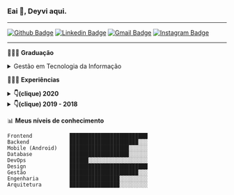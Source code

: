 

### Eai 👋, Deyvi aqui.
----
[![Github Badge](https://img.shields.io/badge/-deeborges-000?style=flat-square&logo=Github&logoColor=white&link=https://github.com/rebeccamanzi)](https://github.com/deeborges)
[![Linkedin Badge](https://img.shields.io/badge/-deyvisonborges-blue?style=flat-square&logo=Linkedin&logoColor=white&link=https://www.linkedin.com/in/deyvisonborges/)](https://www.linkedin.com/in/deyvisonborges/)
[![Gmail Badge](https://img.shields.io/badge/-gmail-c14438?style=flat-square&logo=Gmail&logoColor=white&link=mailto:web.dborges@gmail.com)](mailto:web.dborges@gmail.com)
[![Instagram Badge](https://img.shields.io/badge/-@_deyvisonborges-C13584?style=flat-square&labelColor=C13584&logo=instagram&logoColor=white&link=https://www.instagram.com/_deyvisonborges/)](https://www.instagram.com/_deyvisonborges/)

----

👨🏻‍💻 **Graduação**
<details>
  <summary>Gestão em Tecnologia da Informação</b></summary>
  <span>Faculdade ISL Wyden  <strong>2017 - 2020</strong></span>
  <p>
    Um bom profissional,além de saber utilizar as ferrametas,precisa saber gerir e gerar valor.
  </p>
</details>

👨🏻‍💻 **Experiências**
<details>
  <summary><b>👇(clique) 2020</b></summary>
  <div class="job">
    <a href=""><b>Pulse</b></a>
    <p>Equipe (size): ~ 25 pessoas</p>
    <span>Desenvolvedor Mobile Fullstack </span>
  </div>
  <div class="job">
    <a href=""><b>Pulse</b></a>
    <p>Equipe (size): ~ 5 pessoas</p>
    <span>Desenvolvedor Frontend</span>
  </div>
</details>
<details>
  <summary><b>👇(clique) 2019 - 2018</b></summary>
  <div class="job">
    <a href=""><b>Pulse</b></a>
    <p>Equipe (size): ~ ... pessoas</p>
    <span>Estagiráio em Análise de Negócios e Desenvolvimento de Sistemas</span>
  </div>
  
  <div class="job">
    <a href=""><b>Yázigi</b></a>
    <p>Equipe (size): ~ 60 pessoas</p>
    <span>Estagiráio de T.I.</span>
  </div>
</details>

📊 **Meus níveis de conhecimento**
```text
Frontend            █████████████████████████ 
Backend             ██████████████████████░░░ 
Mobile (Android)    ███████████████████░░░░░░ 
Database            ███████████████████░░░░░░ 
DevOps              ██████░░░░░░░░░░░░░░░░░░░
Design              █████████████████████████
Gestão              ██████████████████████░░░
Engenharia          ████████████████░░░░░░░░░
Arquitetura         ████████████████░░░░░░░░░
```
